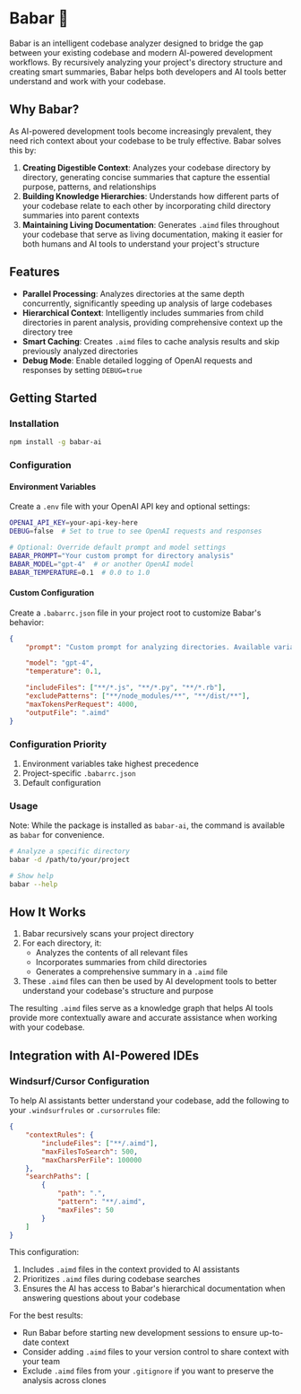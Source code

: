 # Babar :elephant:

Babar is an intelligent codebase analyzer designed to bridge the gap between your existing codebase and modern AI-powered development workflows. By recursively analyzing your project's directory structure and creating smart summaries, Babar helps both developers and AI tools better understand and work with your codebase.

## Why Babar?

As AI-powered development tools become increasingly prevalent, they need rich context about your codebase to be truly effective. Babar solves this by:

1. **Creating Digestible Context**: Analyzes your codebase directory by directory, generating concise summaries that capture the essential purpose, patterns, and relationships
2. **Building Knowledge Hierarchies**: Understands how different parts of your codebase relate to each other by incorporating child directory summaries into parent contexts
3. **Maintaining Living Documentation**: Generates `.aimd` files throughout your codebase that serve as living documentation, making it easier for both humans and AI tools to understand your project's structure

## Features

- **Parallel Processing**: Analyzes directories at the same depth concurrently, significantly speeding up analysis of large codebases
- **Hierarchical Context**: Intelligently includes summaries from child directories in parent analysis, providing comprehensive context up the directory tree
- **Smart Caching**: Creates `.aimd` files to cache analysis results and skip previously analyzed directories
- **Debug Mode**: Enable detailed logging of OpenAI requests and responses by setting `DEBUG=true`

## Getting Started

### Installation

```bash
npm install -g babar-ai
```

### Configuration

#### Environment Variables

Create a `.env` file with your OpenAI API key and optional settings:

```bash
OPENAI_API_KEY=your-api-key-here
DEBUG=false  # Set to true to see OpenAI requests and responses

# Optional: Override default prompt and model settings
BABAR_PROMPT="Your custom prompt for directory analysis"
BABAR_MODEL="gpt-4"  # or another OpenAI model
BABAR_TEMPERATURE=0.1  # 0.0 to 1.0
```

#### Custom Configuration

Create a `.babarrc.json` file in your project root to customize Babar's behavior:

```json
{
	"prompt": "Custom prompt for analyzing directories. Available variables:\n{fileCount} - number of files\n{childCount} - number of subdirectories\n{includeSubdirs} - placeholder for subdirectory instructions",

	"model": "gpt-4",
	"temperature": 0.1,

	"includeFiles": ["**/*.js", "**/*.py", "**/*.rb"],
	"excludePatterns": ["**/node_modules/**", "**/dist/**"],
	"maxTokensPerRequest": 4000,
	"outputFile": ".aimd"
}
```

### Configuration Priority

1. Environment variables take highest precedence
2. Project-specific `.babarrc.json`
3. Default configuration

### Usage

Note: While the package is installed as `babar-ai`, the command is available as `babar` for convenience.

```bash
# Analyze a specific directory
babar -d /path/to/your/project

# Show help
babar --help
```

## How It Works

1. Babar recursively scans your project directory
2. For each directory, it:
   - Analyzes the contents of all relevant files
   - Incorporates summaries from child directories
   - Generates a comprehensive summary in a `.aimd` file
3. These `.aimd` files can then be used by AI development tools to better understand your codebase's structure and purpose

The resulting `.aimd` files serve as a knowledge graph that helps AI tools provide more contextually aware and accurate assistance when working with your codebase.

## Integration with AI-Powered IDEs

### Windsurf/Cursor Configuration

To help AI assistants better understand your codebase, add the following to your `.windsurfrules` or `.cursorrules` file:

```json
{
	"contextRules": {
		"includeFiles": ["**/.aimd"],
		"maxFilesToSearch": 500,
		"maxCharsPerFile": 100000
	},
	"searchPaths": [
		{
			"path": ".",
			"pattern": "**/.aimd",
			"maxFiles": 50
		}
	]
}
```

This configuration:

1. Includes `.aimd` files in the context provided to AI assistants
2. Prioritizes `.aimd` files during codebase searches
3. Ensures the AI has access to Babar's hierarchical documentation when answering questions about your codebase

For the best results:

- Run Babar before starting new development sessions to ensure up-to-date context
- Consider adding `.aimd` files to your version control to share context with your team
- Exclude `.aimd` files from your `.gitignore` if you want to preserve the analysis across clones
